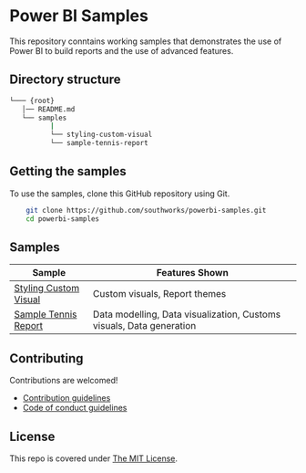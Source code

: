 # Power BI Samples
This repository conntains working samples that demonstrates the use of Power BI to build reports and the use of advanced features.

## Directory structure
```bash
└─── {root}
   │── README.md
   └── samples
          |
          └── styling-custom-visual
          └── sample-tennis-report
```

## Getting the samples
To use the samples, clone this GitHub repository using Git.
```bash
    git clone https://github.com/southworks/powerbi-samples.git
    cd powerbi-samples
```

## Samples
| Sample | Features Shown |
| - | - |
|[Styling Custom Visual](samples/styling-custom-visual) | Custom visuals, Report themes
|[Sample Tennis Report](samples/sample-tennis-report) | Data modelling, Data visualization, Customs visuals, Data generation

## Contributing
Contributions are welcomed!

- [Contribution guidelines](CONTRIBUTING.md)
- [Code of conduct guidelines](CODE_OF_CONDUCT.md)

## License

This repo is covered under [The MIT License](LICENSE).
